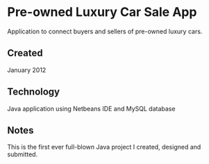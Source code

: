 # Pre-owned Luxury Car Sale App
Application to connect buyers and sellers of pre-owned luxury cars.  

## Created
January 2012

## Technology
Java application using Netbeans IDE and MySQL database

## Notes
This is the first ever full-blown Java project I created, designed and submitted.
